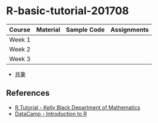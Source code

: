 # R-basic-tutorial-201708

<link rel="stylesheet" href="https://cdnjs.cloudflare.com/ajax/libs/font-awesome/4.3.0/css/font-awesome.min.css">

| Course | Material | Sample Code | Assignments |
|:---|:---:|:---:|:---:|
| Week 1 | <a href="Week1.html"><span class="fa fa-link"></span></a> | <a href="Week1.R"><span class="fa fa-file-code-o"></span></a> | <a href="Assignment1.R"><span class="fa fa-file-code-o"></span></a> |
| Week 2 | <a href="Week2.html"><span class="fa fa-link"></span></a> | <a href="Week2.R"><span class="fa fa-file-code-o"></span></a> |  |
| Week 3 | <a href="Week3.html"><span class="fa fa-link"></span></a> | <a href="Week3.R"><span class="fa fa-file-code-o"></span></a> |  |

- [共筆](https://hackmd.io/MwFgDAHATBIgtANgMYHYzxIgpgE3hMsAKzy4BmwuwARjcVMRUA==?both)

## References

- [R Tutorial - Kelly Black Department of Mathematics](http://www.cyclismo.org/tutorial/R/)
- [DataCamp - Introduction to R](https://campus.datacamp.com/courses/free-introduction-to-r/)
